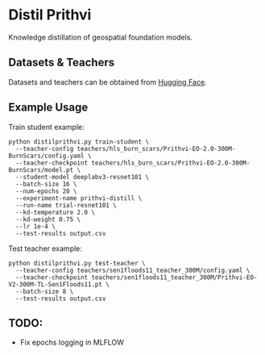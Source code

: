 # Distil Prithvi

Knowledge distillation of geospatial foundation models.

## Datasets & Teachers
Datasets and teachers can be obtained from [Hugging Face](https://huggingface.co/collections/KozaMateusz/distil-prithvi-680ca48149d5d8a9ad3d25e3).

## Example Usage
Train student example:
```console
python distilprithvi.py train-student \
  --teacher-config teachers/hls_burn_scars/Prithvi-EO-2.0-300M-BurnScars/config.yaml \
  --teacher-checkpoint teachers/hls_burn_scars/Prithvi-EO-2.0-300M-BurnScars/model.pt \
  --student-model deeplabv3-resnet101 \
  --batch-size 16 \
  --num-epochs 20 \
  --experiment-name prithvi-distill \
  --run-name trial-resnet101 \
  --kd-temperature 2.0 \
  --kd-weight 0.75 \
  --lr 1e-4 \
  --test-results output.csv
```

Test teacher example:
```console
python distilprithvi.py test-teacher \
  --teacher-config teachers/sen1floods11_teacher_300M/config.yaml \
  --teacher-checkpoint teachers/sen1floods11_teacher_300M/Prithvi-EO-V2-300M-TL-Sen1Floods11.pt \
  --batch-size 8 \
  --test-results output.csv

```

## TODO:
* Fix epochs logging in MLFLOW
